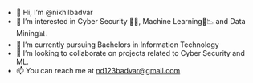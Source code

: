- 👋 Hi, I’m @nikhilbadvar
- 👀 I’m interested in Cyber Security 🕵️‍♂️, Machine Learning📲📉 and Data Mining📊.
- 🌱 I’m currently pursuing Bachelors in Information Technology
- 💞️ I’m looking to collaborate on projects related to Cyber Security and ML.
- 📫 You can reach me at nd123badvar@gmail.com

<!---
nikhilbadvar/nikhilbadvar is a ✨ special ✨ repository because its `README.md` (this file) appears on your GitHub profile.
You can click the Preview link to take a look at your changes.
--->

